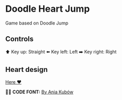 # Doodle Heart Jump

Game based on Doodle Jump

## Controls

⬆️ Key up: Straight 
⬅️ Key left: Left
➡️ Key right: Right

## Heart design
[Here ❤️](src/images/doodle.png)

👱‍♀️ **CODE FONT:** [By Ania Kubów](https://www.youtube.com/watch?v=YSEsSs3hB6A&list=PLRD1Niz0lz1uR4W3ms6DygWMjXW-6hDB_&index=9&ab_channel=CodewithAniaKub%C3%B3w)
